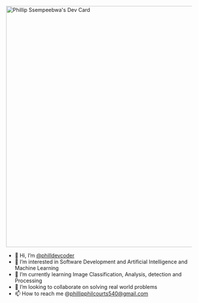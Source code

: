 
<a href="https://app.daily.dev/philldevcoder"><img src="https://api.daily.dev/devcards/v2/8w8fta2GIpYd6gcIM1X6M.png?type=wide&r=zhb" width="652" alt="Phillip Ssempeebwa's Dev Card"/></a>

- 👋 Hi, I’m <a target="_blank" href="https://x.com/philldevcoder">@philldevcoder</a>
- 👀 I’m interested in Software Development and Artificial Intelligence and Machine Learning
- 🌱 I’m currently learning Image Classification, Analysis, detection and Processing
- 💞️ I’m looking to collaborate on solving real world problems
- 📫 How to reach me @phillipphilcourts540@gmail.com

<!---
PhillDev-coder256/PhillDev-coder256 is a ✨ special ✨ repository because its `README.md` (this file) appears on your GitHub profile.
You can click the Preview link to take a look at your changes.
--->
